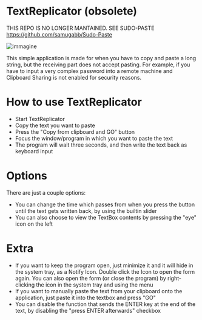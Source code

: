 # TextReplicator (obsolete)

THIS REPO IS NO LONGER MANTAINED. SEE SUDO-PASTE https://github.com/samugabb/Sudo-Paste


![immagine](https://user-images.githubusercontent.com/9076972/167411490-0c86532a-65e3-4fd3-b0bd-a7acda90d9e2.png)

This simple application is made for when you have to copy and paste a long string, but the receiving part does not accept pasting.
For example, if you have to input a very complex password into a remote machine and Clipboard Sharing is not enabled for security reasons.

# How to use TextReplicator

- Start TextReplicator
- Copy the text you want to paste
- Press the "Copy from clipboard and GO" button
- Focus the window/program in which you want to paste the text
- The program will wait three seconds, and then write the text back as keyboard input

# Options

There are just a couple options:
- You can change the time which passes from when you press the button until the text gets written back, by using the builtin slider
- You can also choose to view the TextBox contents by pressing the "eye" icon on the left

# Extra

- If you want to keep the program open, just minimize it and it will hide in the system tray, as a Notify Icon. Double click the Icon to open the form again.
  You can also open the form (or close the program) by right-clicking the icon in the system tray and using the menu
- If you want to manually paste the text from your clipboard onto the application, just paste it into the textbox and press "GO"
- You can disable the function that sends the ENTER key at the end of the text, by disabling the "press ENTER afterwards" checkbox
